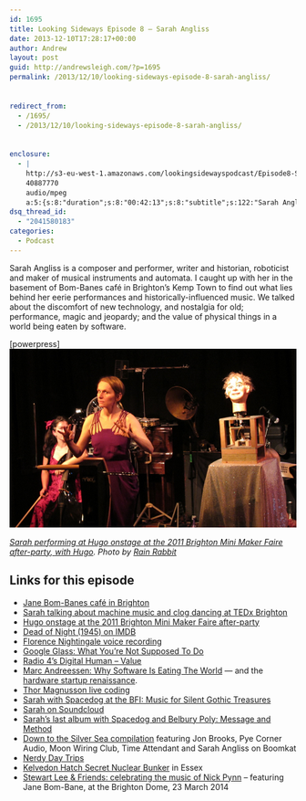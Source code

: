 ```yaml
---
id: 1695
title: Looking Sideways Episode 8 — Sarah Angliss
date: 2013-12-10T17:28:17+00:00
author: Andrew
layout: post
guid: http://andrewsleigh.com/?p=1695
permalink: /2013/12/10/looking-sideways-episode-8-sarah-angliss/


redirect_from:
  - /1695/
  - /2013/12/10/looking-sideways-episode-8-sarah-angliss/


enclosure:
  - |
    http://s3-eu-west-1.amazonaws.com/lookingsidewayspodcast/Episode8-Sarah_Angliss.mp3
    40887770
    audio/mpeg
    a:5:{s:8:"duration";s:8:"00:42:13";s:8:"subtitle";s:122:"Sarah Angliss is a composer and performer, writer and historian, roboticist and maker of musical instruments and automata.";s:7:"summary";s:293:"I caught up with Sarah Angliss to find out what lies behind her eerie performances and historically-influenced music. We talked about the discomfort of new technology, and nostalgia for old; performance, magic and jeopardy; and the value of physical things in a world being eaten by software. ";s:8:"keywords";s:36:"maker, space dog, eerie, clogs, bmmf";s:6:"author";s:13:"Andrew Sleigh";}
dsq_thread_id:
  - "2041580183"
categories:
  - Podcast
---
```

Sarah Angliss is a composer and performer, writer and historian, roboticist and maker of musical instruments and automata. I caught up with her in the basement of Bom-Banes café in Brighton&#8217;s Kemp Town to find out what lies behind her eerie performances and historically-influenced music. We talked about the discomfort of new technology, and nostalgia for old; performance, magic and jeopardy; and the value of physical things in a world being eaten by software.<!--more-->

<div class="podcast_player">
  [powerpress]
</div>

<img src="/assets/2013/12/sarah-angliss.jpg" alt="" title="sarah-angliss" class="alignnone size-full wp-image-1697" />

<cite><a href="http://www.flickr.com/photos/37996583811@N01/6111270089/in/pool-bmmf/">Sarah performing at Hugo onstage at the 2011 Brighton Mini Maker Faire after-party, with Hugo</a>. Photo by <a href="http://www.flickr.com/photos/37996583811@N01/">Rain Rabbit</a></cite>

## Links for this episode

  * [Jane Bom-Banes café in Brighton](http://bom-banes.com)
  * [Sarah talking about machine music and clog dancing at TEDx Brighton](http://www.sarahangliss.com/talks)
  * [Hugo onstage at the 2011 Brighton Mini Maker Faire after-party](http://www.flickr.com/photos/37996583811@N01/6111270089/in/pool-bmmf/)
  * [Dead of Night (1945) on IMDB](http://www.imdb.com/title/tt0037635/)
  * [Florence Nightingale voice recording](http://www.bl.uk/onlinegallery/onlineex/voiceshist/flonight/)
  * [Google Glass: What You&#8217;re Not Supposed To Do](http://www.esquire.com/features/google-glass-tests-1213)
  * [Radio 4&#8217;s Digital Human &#8211; Value](http://www.bbc.co.uk/programmes/b03f92q7)
  * [Marc Andreessen: Why Software Is Eating The World](http://online.wsj.com/news/articles/SB10001424053111903480904576512250915629460) — and the [hardware startup renaissance](http://paulgraham.com/hw.html).
  * [Thor Magnusson live coding](http://www.ixi-software.net/thor/)
  * [Sarah with Spacedog at the BFI: Music for Silent Gothic Treasures](https://whatson.bfi.org.uk/Online/default.asp?doWork::WScontent::loadArticle=Load&BOparam::WScontent::loadArticle::article_id=72EAAFD1-F54B-45FA-AF97-3EDFAF8FA445&BOparam::WScontent::loadArticle::context_id=5BC48E73-4E63-493D-AE4C-704BBD4D61AE)
  * [Sarah on Soundcloud](https://soundcloud.com/spacedoguk/sets/sarah-angliss-music-samples-1)
  * [Sarah&#8217;s last album with Spacedog and Belbury Poly: Message and Method](http://www.sarahangliss.com/buymusic)
  * [Down to the Silver Sea compilation](http://boomkat.com/vinyl/785006-jon-brooks-pye-corner-audio-moon-wiring-club-time-attendant-sarah-angliss-down-to-the-silver-sea) featuring Jon Brooks, Pye Corner Audio, Moon Wiring Club, Time Attendant and Sarah Angliss on Boomkat
  * [Nerdy Day Trips](http://www.nerdydaytrips.com)
  * [Kelvedon Hatch Secret Nuclear Bunker](http://www.secretnuclearbunker.com) in Essex
  * [Stewart Lee & Friends: celebrating the music of Nick Pynn](http://brightondome.org/event/4727/stewart_lee_friends/) – featuring Jane Bom-Bane, at the Brighton Dome, 23 March 2014
